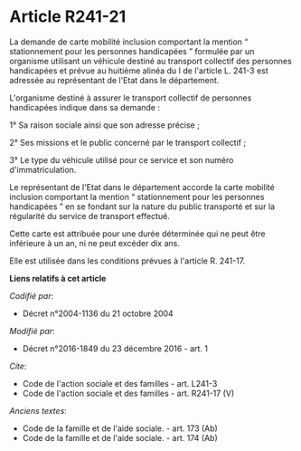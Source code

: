 # Article R241-21

La demande de carte mobilité inclusion comportant la mention “ stationnement pour les personnes handicapées ” formulée par un
organisme utilisant un véhicule destiné au transport collectif des personnes handicapées et prévue au huitième alinéa du I de
l'article L. 241-3 est adressée au représentant de l'Etat dans le département. 

L'organisme destiné à assurer le transport collectif de personnes handicapées indique dans sa demande : 

1° Sa raison sociale ainsi que son adresse précise ; 

2° Ses missions et le public concerné par le transport collectif ; 

3° Le type du véhicule utilisé pour ce service et son numéro d'immatriculation. 

Le représentant de l'Etat dans le département accorde la carte mobilité inclusion comportant la mention “ stationnement pour
les personnes handicapées ” en se fondant sur la nature du public transporté et sur la régularité du service de transport
effectué. 

Cette carte est attribuée pour une durée déterminée qui ne peut être inférieure à un an, ni ne peut excéder dix ans. 

Elle est utilisée dans les conditions prévues à l'article R. 241-17.

**Liens relatifs à cet article**

_Codifié par_:

  - Décret n°2004-1136 du 21 octobre 2004

_Modifié par_:

  - Décret n°2016-1849 du 23 décembre 2016 - art. 1

_Cite_:

  - Code de l'action sociale et des familles - art. L241-3
  - Code de l'action sociale et des familles - art. R241-17 (V)

_Anciens textes_:

  - Code de la famille et de l'aide sociale. - art. 173 (Ab)
  - Code de la famille et de l'aide sociale. - art. 174 (Ab)
